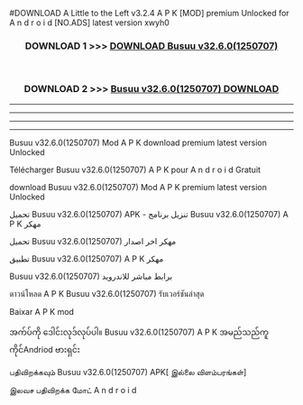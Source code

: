#DOWNLOAD A Little to the Left v3.2.4 A P K [MOD] premium Unlocked for A n d r o i d [NO.ADS] latest version xwyh0 



<div align="center">

<h3>DOWNLOAD 1 >>> <a href="https://getmod1.web.app/?judule=Btd Battles">DOWNLOAD Busuu v32.6.0(1250707)</a></h3><br>

<h3>DOWNLOAD 2 >>> <a href="https://getmod1.web.app/?judule=Btd Battles">Busuu v32.6.0(1250707) DOWNLOAD </a></h3>

</div>


----------------------------------------------------------

----------------------------------------------------------

----------------------------------------------------------

----------------------------------------------------------


Busuu v32.6.0(1250707) Mod A P K download premium latest version Unlocked

Télécharger Busuu v32.6.0(1250707) A P K pour A n d r o i d Gratuit

download Busuu v32.6.0(1250707) Mod A P K premium latest version Unlocked

تحميل Busuu v32.6.0(1250707) APK - تنزيل برنامج Busuu v32.6.0(1250707) A P K مهكر

تحميل Busuu v32.6.0(1250707) مهكر اخر اصدار

تطبيق Busuu v32.6.0(1250707) A P K مهكر

Busuu v32.6.0(1250707) برابط مباشر للاندرويد

ดาวน์โหลด A P K Busuu v32.6.0(1250707) รับเวอร์ชันล่าสุด

Baixar A P K mod

အက်ပ်ကို ဒေါင်းလုဒ်လုပ်ပါ။ Busuu v32.6.0(1250707) A P K အမည်သည်ကူကိုင်Andriod ဗားရှင်း

பதிவிறக்கவும் Busuu v32.6.0(1250707) APK[ இல்லை விளம்பரங்கள்] 
 
இலவச பதிவிறக்க மோட் A n d r o i d



